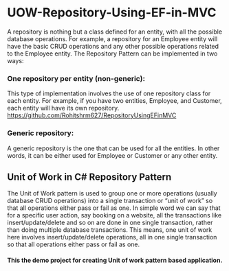 # UOW-Repository-Using-EF-in-MVC
A repository is nothing but a class defined for an entity, with all the possible database operations. For example, a repository for an Employee entity will have the basic CRUD operations and any other possible operations related to the Employee entity. The Repository Pattern can be implemented in two ways:

### One repository per entity (non-generic): 
This type of implementation involves the use of one repository class for each entity. For example, if you have two entities, Employee, and Customer, each entity will have its own repository. 
https://github.com/Rohitshrm627/RepositoryUsingEFinMVC

### Generic repository:
A generic repository is the one that can be used for all the entities. In other words, it can be either used for Employee or Customer or any other entity.

## Unit of Work in C# Repository Pattern
The Unit of Work pattern is used to group one or more operations (usually database CRUD operations) into a single transaction or “unit of work” so that all operations either pass or fail as one. In simple word we can say that for a specific user action, say booking on a website, all the transactions like insert/update/delete and so on are done in one single transaction, rather than doing multiple database transactions. This means, one unit of work here involves insert/update/delete operations, all in one single transaction so that all operations either pass or fail as one.

#### This the demo project for creating Unit of work pattern based application.

